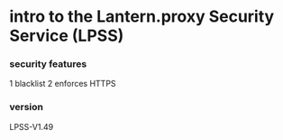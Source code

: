 # intro to the Lantern.proxy Security Service (LPSS)
### security features
1 blacklist
2 enforces HTTPS
### version
LPSS-V1.49
